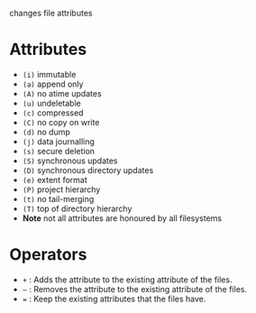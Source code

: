 changes file attributes

# Attributes
- `(i)` immutable
- `(a)` append only
- `(A)` no atime updates
- `(u)` undeletable
- `(c)` compressed
- `(C)` no copy on write
- `(d)` no dump
- `(j)` data journalling
- `(s)` secure deletion
- `(S)` synchronous updates
- `(D)` synchronous directory updates
- `(e)` extent format
- `(P)` project hierarchy
- `(t)` no tail-merging
- `(T)` top of directory hierarchy
- **Note** not all attributes are honoured by all filesystems

# Operators
- `+` : Adds the attribute to the existing attribute of the files.
- `–` : Removes the attribute to the existing attribute of the files.
- `=` : Keep the existing attributes that the files have.
